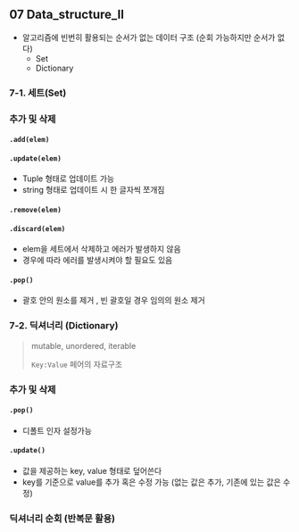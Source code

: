 ## 07 Data_structure_II

- 알고리즘에 빈번히 활용되는 순서가 없는 데이터 구조 (순회 가능하지만 순서가 없다)
  - Set
  - Dictionary

### 7-1. 세트(Set)

### 추가 및 삭제

#### `.add(elem)`

#### `.update(elem)`

- Tuple 형태로 업데이트 가능
- string 형태로 업데이트 시 한 글자씩 쪼개짐

#### `.remove(elem)`

#### `.discard(elem)`

- elem을 세트에서 삭제하고 에러가 발생하지 않음
- 경우에 따라 에러를 발생시켜야 할 필요도 있음

#### `.pop()`

- 괄호 안의 원소를 제거 , 빈 괄호일 경우 임의의 원소 제거 



### 7-2. 딕셔너리 (Dictionary)

> mutable,  unordered, iterable
>
> `Key:Value` 페어의 자료구조

### 추가 및 삭제 

#### `.pop()`

- 디폴트 인자 설정가능 

#### `.update()`

- 값을 제공하는 key, value 형태로 덮어쓴다
- key를 기준으로 value를 추가 혹은 수정 가능 (없는 값은 추가, 기존에 있는 값은 수정) 



### 딕셔너리 순회 (반복문 활용)







